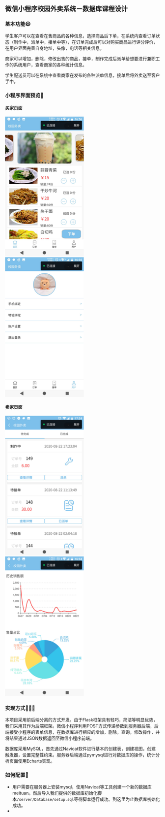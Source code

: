 ## 微信小程序校园外卖系统－数据库课程设计

### 基本功能😄

学生客户可以在查看在售商品的各种信息，选择商品后下单，在系统内查看订单状态（制作中，派单中，接单中等），在订单完成后可以对购买商品进行评分评价，在用户界面完善自身地址，头像，电话等相关信息。

商家可以增加，删除，修改出售的商品，接单，制作完成后派单给想要进行兼职工作的系统用户，查看商家的各种统计信息。

学生配送员可以在系统中查看商家在发布的各种派单信息，接单后将外卖送至客户手中。

### 小程序界面预览👀

#### 买家页面

![img](README/wpse5kaQF.png)![img](README/wps1KO96p.png)

#### 卖家页面

![img](README/wpsg0DdOO.png)![img](README/wpsDBeYYv.png)

### 实现方式👨🏼‍💻

本项目采用前后端分离的方式开发。由于Flask框架具有轻巧，简洁等明显优势，我们采用其作为后端框架。微信小程序利用POST方式传递参数到服务器后端，后端接受小程序的表单信息，在数据库进行相应的增加，删除，查询，修改操作，并将结果通过JSON数据返回至微信小程序前端。

数据库采用MySQL，首先通过Navicat软件进行基本的创建表，创建视图，创建触发器，设置完整性约束。服务器后端通过pymysql进行对数据库的操作，统计分析页面使用Echarts实现。

### 如何配置🔧

- 用户需要在服务器上安装mysql，使用Navicat等工具创建一个新的数据库meituan。然后导入我们提供的数据库初始化脚本`/server/Database/setup.sql`等待脚本运行成功。到这里为止数据库初始化成功。
- 
